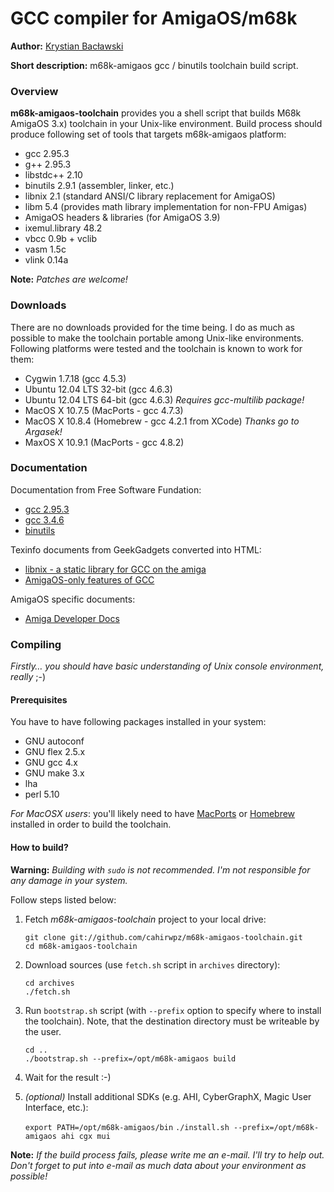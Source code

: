 GCC compiler for AmigaOS/m68k
===

**Author:** [Krystian Bacławski](mailto:krystian.baclawski@gmail.com)

**Short description:** m68k-amigaos gcc / binutils toolchain build script.

### Overview

**m68k-amigaos-toolchain** provides you a shell script that builds M68k AmigaOS 3.x) toolchain in your Unix-like environment. Build process should produce following set of tools that targets m68k-amigaos platform:

 * gcc 2.95.3
 * g++ 2.95.3
 * libstdc++ 2.10
 * binutils 2.9.1 (assembler, linker, etc.)
 * libnix 2.1 (standard ANSI/C library replacement for AmigaOS)
 * libm 5.4 (provides math library implementation for non-FPU Amigas)
 * AmigaOS headers & libraries (for AmigaOS 3.9)
 * ixemul.library 48.2
 * vbcc 0.9b + vclib
 * vasm 1.5c
 * vlink 0.14a

**Note:** *Patches are welcome!*

### Downloads

There are no downloads provided for the time being. I do as much as possible to make the toolchain portable among Unix-like environments. Following platforms were tested and the toolchain is known to work for them:

 * Cygwin 1.7.18 (gcc 4.5.3)
 * Ubuntu 12.04 LTS 32-bit (gcc 4.6.3)
 * Ubuntu 12.04 LTS 64-bit (gcc 4.6.3) *Requires gcc-multilib package!*
 * MacOS X 10.7.5 (MacPorts - gcc 4.7.3)
 * MacOS X 10.8.4 (Homebrew - gcc 4.2.1 from XCode) *Thanks go to Argasek!*
 * MaxOS X 10.9.1 (MacPorts - gcc 4.8.2)
 
### Documentation

Documentation from Free Software Fundation:

 * [gcc 2.95.3](http://gcc.gnu.org/onlinedocs/gcc-2.95.3/gcc.html)
 * [gcc 3.4.6](http://gcc.gnu.org/onlinedocs/gcc-3.4.6/gcc/)
 * [binutils](http://sourceware.org/binutils/docs/)

Texinfo documents from GeekGadgets converted into HTML:

 * [libnix - a static library for GCC on the amiga](http://cahirwpz.users.sourceforge.net/libnix/index.html)
 * [AmigaOS-only features of GCC](http://cahirwpz.users.sourceforge.net/gcc-amigaos/index.html)

AmigaOS specific documents:

 * [Amiga Developer Docs](http://amigadev.elowar.com)

### Compiling

*Firstly… you should have basic understanding of Unix console environment, really* ;-)

#### Prerequisites

You have to have following packages installed in your system:

 * GNU autoconf
 * GNU flex 2.5.x
 * GNU gcc 4.x
 * GNU make 3.x
 * lha
 * perl 5.10

*For MacOSX users*: you'll likely need to have [MacPorts](http://www.macports.org) or [Homebrew](http://brew.sh) installed in order to build the toolchain.

#### How to build?

**Warning:** *Building with `sudo` is not recommended. I'm not responsible for any damage in your system.*

Follow steps listed below:

1. Fetch *m68k-amigaos-toolchain* project to your local drive:  

    `git clone git://github.com/cahirwpz/m68k-amigaos-toolchain.git`   
    `cd m68k-amigaos-toolchain`

2. Download sources (use `fetch.sh` script in `archives` directory):   

    `cd archives`   
    `./fetch.sh`
   
3. Run `bootstrap.sh` script (with `--prefix` option to specify where to install the toolchain). Note, that the destination directory must be writeable by the user. 

    `cd ..`   
    `./bootstrap.sh --prefix=/opt/m68k-amigaos build`

4. Wait for the result :-)

5. *(optional)* Install additional SDKs (e.g. AHI, CyberGraphX, Magic User Interface, etc.):

    `export PATH=/opt/m68k-amigaos/bin`
    `./install.sh --prefix=/opt/m68k-amigaos ahi cgx mui`

**Note:** *If the build process fails, please write me an e-mail.  I'll try to help out. Don't forget to put into e-mail as much data about your environment as possible!*

